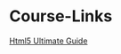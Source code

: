 # Course-Links

[Html5 Ultimate Guide](https://www.udemy.com/course/the-complete-html-5-course-from-scratch/)
